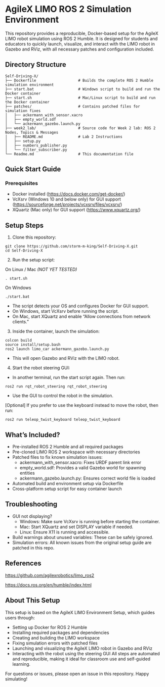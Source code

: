 # AgileX LIMO ROS 2 Simulation Environment
This repository provides a reproducible, Docker-based setup for the AgileX LIMO robot simulation using ROS 2 Humble. It is designed for students and educators to quickly launch, visualize, and interact with the LIMO robot in Gazebo and RViz, with all necessary patches and configuration included.

## Directory Structure
```
Self-Driving-X/
├── Dockerfile                   # Builds the complete ROS 2 Humble simulation environment
├── start.bat                    # Windows script to build and run the Docker container
├── start.sh                     # Mac/Linux script to build and run the Docker container
├── patches/                     # Contains patched files for simulation fixes
│   ├── ackermann_with_sensor.xacro
│   ├── empty_world.sdf
│   └── ackermann_gazebo.launch.py
├── week2_lab/                   # Source code for Week 2 lab: ROS 2 Nodes, Topics & Messages
│   ├── README.md                # Lab 2 Instructions  
│   ├── setup.py                 
│   ├── numbers_publisher.py    
│   └── filter_subscriber.py     
└── Readme.md                    # This documentation file
```


## Quick Start Guide
### Prerequisites

- Docker installed (https://docs.docker.com/get-docker/)
- VcXsrv (Windows 10 and below only) for GUI support (https://sourceforge.net/projects/vcxsrv/files/vcxsrv/)
- XQuartz (Mac only) for GUI support (https://www.xquartz.org/)

## Setup Steps

1. Clone this repository:
```
git clone https://github.com/storm-m-king/Self-Driving-X.git
cd Self-Driving-X
```


2. Run the setup script:

On Linux / Mac *(NOT YET TESTED)*
```
. start.sh
```
On Windows
```
./start.bat
```

- The script detects your OS and configures Docker for GUI support.
- On Windows, start VcXsrv before running the script.
- On Mac, start XQuartz and enable “Allow connections from network clients.”
3. Inside the container, launch the simulation:
```
colcon build
source install/setup.bash
ros2 launch limo_car ackermann_gazebo.launch.py
```


- This will open Gazebo and RViz with the LIMO robot.
4. Start the robot steering GUI:
  - In another terminal, run the start script again. Then run:
```
ros2 run rqt_robot_steering rqt_robot_steering
```

- Use the GUI to control the robot in the simulation.

[Optional] If you prefer to use the keyboard instead to move the robot, then run:
```
ros2 run teleop_twist_keyboard teleop_twist_keyboard
```

## What’s Included?

- Pre-installed ROS 2 Humble and all required packages
- Pre-cloned LIMO ROS 2 workspace with necessary directories
- Patched files to fix known simulation issues:
    - ackermann_with_sensor.xacro: Fixes URDF parent link error
    - empty_world.sdf: Provides a valid Gazebo world for spawning entities
    - ackermann_gazebo.launch.py: Ensures correct world file is loaded
- Automated build and environment setup via Dockerfile
- Cross-platform setup script for easy container launch

## Troubleshooting

- GUI not displaying?
    - Windows: Make sure VcXsrv is running before starting the container.
    - Mac: Start XQuartz and set DISPLAY variable if needed.
    - Linux: Ensure X11 is running and accessible.
- Build warnings about unused variables: These can be safely ignored.
- Simulation errors: All known issues from the original setup guide are patched in this repo.

## References

https://github.com/agilexrobotics/limo_ros2

https://docs.ros.org/en/humble/index.html

## About This Setup
This setup is based on the AgileX LIMO Environment Setup, which guides users through:

- Setting up Docker for ROS 2 Humble
- Installing required packages and dependencies
- Creating and building the LIMO workspace
- Fixing simulation errors with patched files
- Launching and visualizing the AgileX LIMO robot in Gazebo and RViz
- Interacting with the robot using the steering GUI
All steps are automated and reproducible, making it ideal for classroom use and self-guided learning.

For questions or issues, please open an issue in this repository. Happy simulating!










